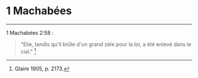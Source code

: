 # 1 Machabées 

***

1 Machabées 2:58 :

> "Elie, tandis qu'il brûle d'un grand zèle pour la loi, a été enlevé dans le ciel." [^1]

[^1]: Glaire 1905, p. 2173.

